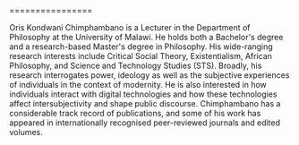================

Oris Kondwani Chimphambano is a Lecturer in the Department of Philosophy at the
University of Malawi. He holds both a Bachelor's degree and a research-based Master's
degree in Philosophy. His wide-ranging research interests include Critical Social Theory,
Existentialism, African Philosophy, and Science and Technology Studies (STS). Broadly, his
research interrogates power, ideology as well as the subjective experiences of individuals in
the context of modernity. He is also interested in how individuals interact with digital
technologies and how these technologies affect intersubjectivity and shape public discourse.
Chimphambano has a considerable track record of publications, and some of his work has
appeared in internationally recognised peer-reviewed journals and edited volumes.
